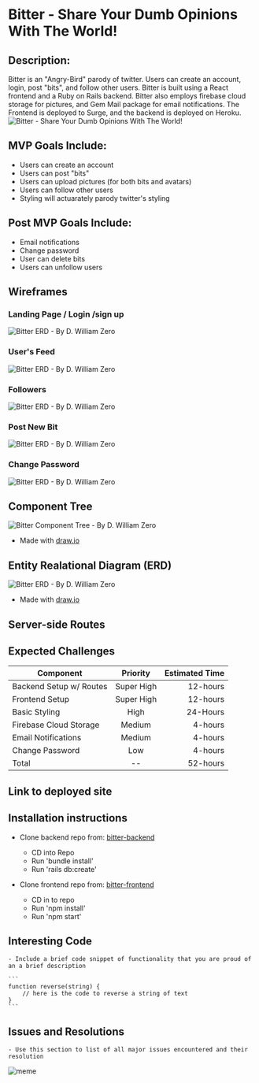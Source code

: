 # Bitter - Share Your Dumb Opinions With The World!

## Description:
Bitter is an "Angry-Bird" parody of twitter.  Users can create an account, login, post "bits", and follow other users. Bitter is built using a React frontend and a Ruby on Rails backend.  Bitter also employs firebase cloud storage for pictures, and Gem Mail package for email notifications.  The Frontend is deployed to Surge, and the backend is deployed on Heroku.
![Bitter - Share Your Dumb Opinions With The World!](https://dwilliamzero.com/zero-cloud/bitter-logo.png "Bitter - Share Your Dumb Opinions With The World!")

## MVP Goals Include:
 - Users can create an account
 - Users can post "bits"
 - Users can upload pictures (for both bits and avatars)
 - Users can follow other users
 - Styling will actuarately parody twitter's styling
 
 ## Post MVP Goals Include:
 - Email notifications
 - Change password
 - User can delete bits
 - Users can unfollow users
 
 ## Wireframes
 ### Landing Page / Login /sign up
 ![Bitter ERD - By D. William Zero](https://dwilliamzero.com/zero-cloud/landing-page.png "Bitter ERD - By D. William Zero")
 ### User's Feed
 ![Bitter ERD - By D. William Zero](https://dwilliamzero.com/zero-cloud/users-feed.png "Bitter ERD - By D. William Zero")
 ### Followers
 ![Bitter ERD - By D. William Zero](https://dwilliamzero.com/zero-cloud/followers.png "Bitter ERD - By D. William Zero")
 ### Post New Bit
 ![Bitter ERD - By D. William Zero](https://dwilliamzero.com/zero-cloud/new-bit.png "Bitter ERD - By D. William Zero")
 ### Change Password
 ![Bitter ERD - By D. William Zero](https://dwilliamzero.com/zero-cloud/change-password.png "Bitter ERD - By D. William Zero")
 
 ## Component Tree
 ![Bitter Component Tree - By D. William Zero](https://dwilliamzero.com/zero-cloud/bitter-component-tree.png "Bitter Component Tree - By D. William Zero")
 - Made with [draw.io](https://www.draw.io/) 
 
 ## Entity Realational Diagram (ERD)
 ![Bitter ERD - By D. William Zero](https://dwilliamzero.com/zero-cloud/bitter-erd4.png "Bitter ERD - By D. William Zero")
 - Made with [draw.io](https://www.draw.io/)

 ## Server-side Routes
 
 ## Expected Challenges

| Component        | Priority  | Estimated Time |
| ----------------------- | :--------: |  -----------: |
| Backend Setup w/ Routes | Super High | 12-hours|
| Frontend Setup | Super High | 12-hours|
| Basic Styling | High | 24-Hours|
| Firebase Cloud Storage | Medium | 4-hours|
| Email Notifications | Medium | 4-hours|
| Change Password | Low | 4-hours|
| Total |  --  | 52-hours|

## Link to deployed site

## Installation instructions
- Clone backend repo from:  [bitter-backend](https://github.com/DWilliamZero/bitter-backend)
   - CD into Repo
   - Run 'bundle install'
   - Run 'rails db:create'
   
- Clone frontend repo from:  [bitter-frontend](https://github.com/DWilliamZero/bitter-frontend)
   - CD in to repo
   - Run 'npm install'
   - Run 'npm start'

 ## Interesting Code 
	- Include a brief code snippet of functionality that you are proud of an a brief description  

	```
	function reverse(string) {
		// here is the code to reverse a string of text
	}
	```
  
 ## Issues and Resolutions
	- Use this section to list of all major issues encountered and their resolution

  ![meme](https://media.giphy.com/media/10ONuT5STdCiRy/giphy.gif)
